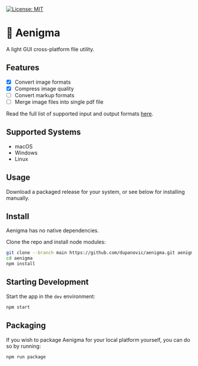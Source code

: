 [![License: MIT](https://img.shields.io/badge/License-MIT-yellow.svg)](https://opensource.org/licenses/MIT)
# 🧩 Aenigma
A light GUI cross-platform file utility.

## Features
- [x] Convert image formats
- [x] Compress image quality
- [ ] Convert markup formats
- [ ] Merge image files into single pdf file

Read the full list of supported input and output formats [here](https://dupanovic.com/projects/aenigma#formats).

## Supported Systems
* macOS
* Windows
* Linux

## Usage
Download a packaged release for your system, or see below for installing manually.

## Install
Aenigma has no native dependencies.

Clone the repo and install node modules:

```bash
git clone --branch main https://github.com/dupanovic/aenigma.git aenigma
cd aenigma
npm install
```

## Starting Development

Start the app in the `dev` environment:

```bash
npm start
```

## Packaging

If you wish to package Aenigma for your local platform yourself, you can do so by running:

```bash
npm run package
```
